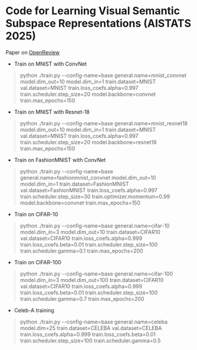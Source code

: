 # Code for Learning Visual Semantic Subspace Representations (AISTATS 2025)

Paper on [OpenReview](https://openreview.net/forum?id=R3O1mD9lyZ&referrer=%5Bthe%20profile%20of%20Gabriel%20Moreira%5D(%2Fprofile%3Fid%3D~Gabriel_Moreira1))


* Train on MNIST with ConvNet
> python ./train.py --config-name=base general.name=mnist_convnet model.dim_out=10 model.dim_in=1 train.dataset=MNIST val.dataset=MNIST train.loss_coefs.alpha=0.997 train.scheduler.step_size=20 model.backbone=convnet train.max_epochs=150

* Train on MNIST with Resnet-18
> python ./train.py --config-name=base general.name=mnist_resnet18 model.dim_out=10 model.dim_in=1 train.dataset=MNIST val.dataset=MNIST train.loss_coefs.alpha=0.997 train.scheduler.step_size=20 model.backbone=resnet18 train.max_epochs=150

* Train on FashionMNIST with ConvNet
> python ./train.py --config-name=base general.name=fashionmnist_convnet model.dim_out=10 model.dim_in=1 train.dataset=FashionMNIST val.dataset=FashionMNIST train.loss_coefs.alpha=0.997 train.scheduler.step_size=30 train.optimizer.momentum=0.99 model.backbone=convnet train.max_epochs=150

* Train on CIFAR-10
> python ./train.py --config-name=base general.name=cifar-10 model.dim_in=3 model.dim_out=10 train.dataset=CIFAR10 val.dataset=CIFAR10 train.loss_coefs.alpha=0.999 train.loss_coefs.beta=0.01 train.scheduler.step_size=100 train.scheduler.gamma=0.1 train.max_epochs=200

* Train on CIFAR-100
> python ./train.py --config-name=base general.name=cifar-100 model.dim_in=3 model.dim_out=100 train.dataset=CIFAR10 val.dataset=CIFAR10 train.loss_coefs.alpha=0.999 train.loss_coefs.beta=0.01 train.scheduler.step_size=100 train.scheduler.gamma=0.7 train.max_epochs=200

* Celeb-A training
> python ./train.py --config-name=base general.name=celeba model.dim=25 train.dataset=CELEBA val.dataset=CELEBA train.loss_coefs.alpha=0.999 train.loss_coefs.beta=0.01 train.scheduler.step_size=100 train.scheduler.gamma=0.5

